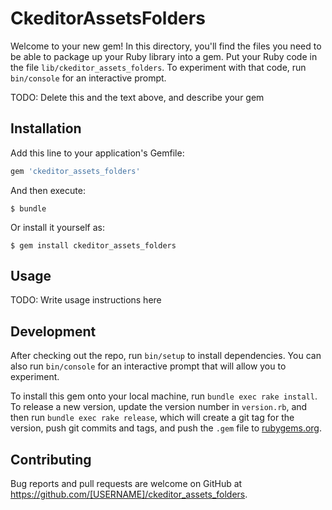 # CkeditorAssetsFolders

Welcome to your new gem! In this directory, you'll find the files you need to be able to package up your Ruby library into a gem. Put your Ruby code in the file `lib/ckeditor_assets_folders`. To experiment with that code, run `bin/console` for an interactive prompt.

TODO: Delete this and the text above, and describe your gem

## Installation

Add this line to your application's Gemfile:

```ruby
gem 'ckeditor_assets_folders'
```

And then execute:

    $ bundle

Or install it yourself as:

    $ gem install ckeditor_assets_folders

## Usage

TODO: Write usage instructions here

## Development

After checking out the repo, run `bin/setup` to install dependencies. You can also run `bin/console` for an interactive prompt that will allow you to experiment.

To install this gem onto your local machine, run `bundle exec rake install`. To release a new version, update the version number in `version.rb`, and then run `bundle exec rake release`, which will create a git tag for the version, push git commits and tags, and push the `.gem` file to [rubygems.org](https://rubygems.org).

## Contributing

Bug reports and pull requests are welcome on GitHub at https://github.com/[USERNAME]/ckeditor_assets_folders.


